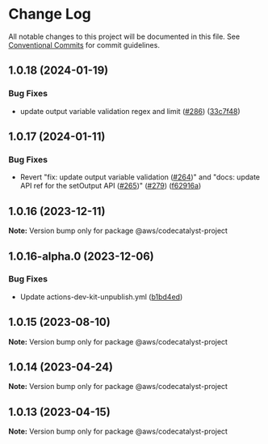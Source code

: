 # Change Log

All notable changes to this project will be documented in this file.
See [Conventional Commits](https://conventionalcommits.org) for commit guidelines.

## 1.0.18 (2024-01-19)


### Bug Fixes

* update output variable validation regex and limit ([#286](https://github.com/aws/actions-dev-kit/issues/286)) ([33c7f48](https://github.com/aws/actions-dev-kit/commit/33c7f48be9f42949267b0aae73d92e21dd8b7cfa))





## 1.0.17 (2024-01-11)


### Bug Fixes

* Revert "fix: update output variable validation ([#264](https://github.com/aws/actions-dev-kit/issues/264))" and "docs: update API ref for the setOutput API ([#265](https://github.com/aws/actions-dev-kit/issues/265))" ([#279](https://github.com/aws/actions-dev-kit/issues/279)) ([f62916a](https://github.com/aws/actions-dev-kit/commit/f62916a91c052b910de8406cc15e7ea124675191))





## 1.0.16 (2023-12-11)

**Note:** Version bump only for package @aws/codecatalyst-project





## 1.0.16-alpha.0 (2023-12-06)


### Bug Fixes

* Update actions-dev-kit-unpublish.yml ([b1bd4ed](https://github.com/aws/actions-dev-kit/commit/b1bd4edcc21939acd2ea79ec3eb1b51af6ccb9fb))





## 1.0.15 (2023-08-10)

**Note:** Version bump only for package @aws/codecatalyst-project





## 1.0.14 (2023-04-24)

**Note:** Version bump only for package @aws/codecatalyst-project





## 1.0.13 (2023-04-15)

**Note:** Version bump only for package @aws/codecatalyst-project
